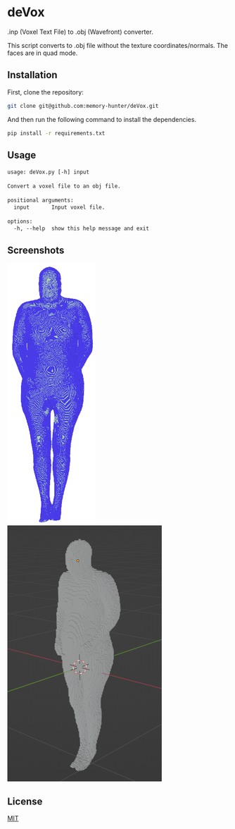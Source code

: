 # deVox
.inp (Voxel Text File) to .obj (Wavefront) converter.

This script converts to .obj file without the texture coordinates/normals. The faces are in quad mode.

## Installation

First, clone the repository:

```bash
git clone git@github.com:memory-hunter/deVox.git
```

And then run the following command to install the dependencies.
```bash
pip install -r requirements.txt
```

## Usage

```t
usage: deVox.py [-h] input

Convert a voxel file to an obj file.

positional arguments:
  input       Input voxel file.

options:
  -h, --help  show this help message and exit
```

## Screenshots

![](./scr/before.png)
![](./scr/after.png)

## License
[MIT](https://choosealicense.com/licenses/mit/)
